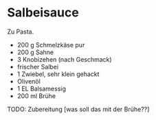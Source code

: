 Salbeisauce
===========
Zu Pasta.

* 200 g Schmelzkäse pur
* 200 g Sahne
* 3 Knobizehen (nach Geschmack)
* frischer Salbei
* 1 Zwiebel, sehr klein gehackt
* Olivenöl
* 1 EL Balsamessig
* 200 ml Brühe

TODO: Zubereitung
[was soll das mit der Brühe??]


